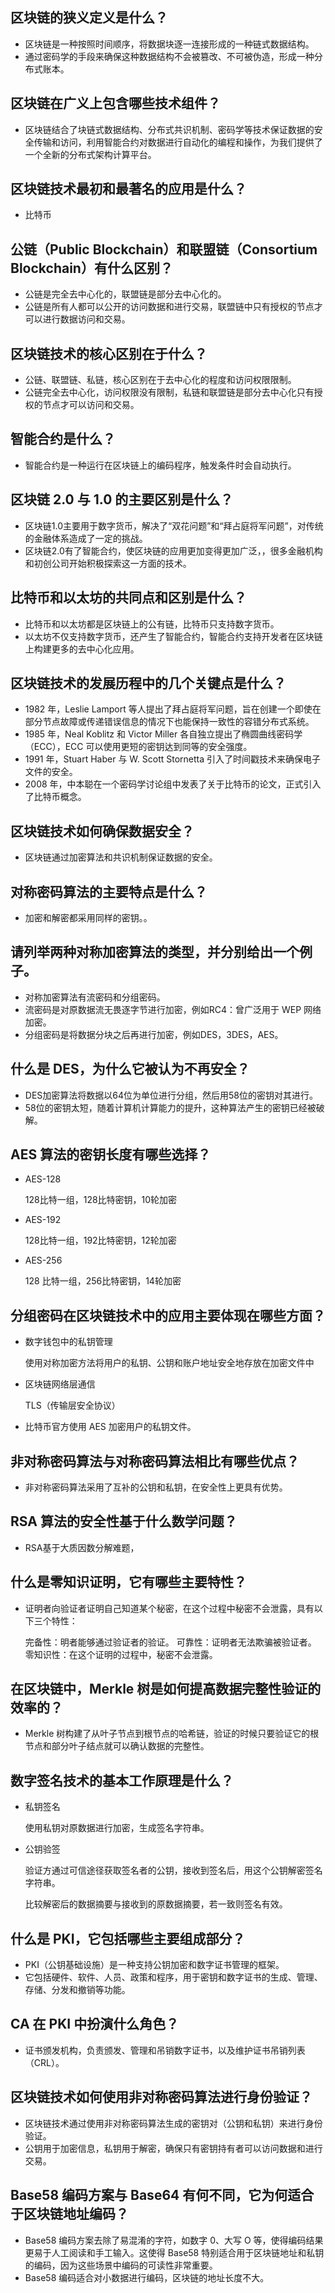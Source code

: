 ## 区块链的狭义定义是什么？
- 区块链是一种按照时间顺序，将数据块逐一连接形成的一种链式数据结构。
- 通过密码学的手段来确保这种数据结构不会被篡改、不可被伪造，形成一种分布式账本。
## 区块链在广义上包含哪些技术组件？
- 区块链结合了块链式数据结构、分布式共识机制、密码学等技术保证数据的安全传输和访问，利用智能合约对数据进行自动化的编程和操作，为我们提供了一个全新的分布式架构计算平台。
## 区块链技术最初和最著名的应用是什么？
- 比特币
## 公链（Public Blockchain）和联盟链（Consortium Blockchain）有什么区别？
- 公链是完全去中心化的，联盟链是部分去中心化的。
- 公链是所有人都可以公开的访问数据和进行交易，联盟链中只有授权的节点才可以进行数据访问和交易。
## 区块链技术的核心区别在于什么？
- 公链、联盟链、私链，核心区别在于去中心化的程度和访问权限限制。
- 公链完全去中心化，访问权限没有限制，私链和联盟链是部分去中心化只有授权的节点才可以访问和交易。
## 智能合约是什么？
- 智能合约是一种运行在区块链上的编码程序，触发条件时会自动执行。
## 区块链 2.0 与 1.0 的主要区别是什么？
- 区块链1.0主要用于数字货币，解决了“双花问题”和“拜占庭将军问题”，对传统的金融体系造成了一定的挑战。
- 区块链2.0有了智能合约，使区块链的应用更加变得更加广泛，，很多金融机构和初创公司开始积极探索这一方面的技术。
## 比特币和以太坊的共同点和区别是什么？
- 比特币和以太坊都是区块链上的公有链，比特币只支持数字货币。
- 以太坊不仅支持数字货币，还产生了智能合约，智能合约支持开发者在区块链上构建更多的去中心化应用。
## 区块链技术的发展历程中的几个关键点是什么？
- 1982 年，Leslie Lamport 等人提出了拜占庭将军问题，旨在创建一个即使在部分节点故障或传递错误信息的情况下也能保持一致性的容错分布式系统。
- 1985 年，Neal Koblitz 和 Victor Miller 各自独立提出了椭圆曲线密码学（ECC），ECC 可以使用更短的密钥达到同等的安全强度。
- 1991 年，Stuart Haber 与 W. Scott Stornetta 引入了时间戳技术来确保电子文件的安全。
- 2008 年，中本聪在一个密码学讨论组中发表了关于比特币的论文，正式引入了比特币概念。
## 区块链技术如何确保数据安全？
- 区块链通过加密算法和共识机制保证数据的安全。
## 对称密码算法的主要特点是什么？
- 加密和解密都采用同样的密钥。。
## 请列举两种对称加密算法的类型，并分别给出一个例子。
- 对称加密算法有流密码和分组密码。
- 流密码是对原数据流无畏逐字节进行加密，例如RC4：曾广泛用于 WEP 网络加密。
- 分组密码是将数据分块之后再进行加密，例如DES，3DES，AES。
## 什么是 DES，为什么它被认为不再安全？
- DES加密算法将数据以64位为单位进行分组，然后用58位的密钥对其进行。
- 58位的密钥太短，随着计算机计算能力的提升，这种算法产生的密钥已经被破解。
## AES 算法的密钥长度有哪些选择？
- AES-128

	128比特一组，128比特密钥，10轮加密
- AES-192

	128比特一组，192比特密钥，12轮加密
- AES-256

	128 比特一组，256比特密钥，14轮加密
## 分组密码在区块链技术中的应用主要体现在哪些方面？
- 数字钱包中的私钥管理

    使用对称加密方法将用户的私钥、公钥和账户地址安全地存放在加密文件中
- 区块链网络层通信

    TLS（传输层安全协议）
- 比特币官方使用 AES 加密用户的私钥文件。

## 非对称密码算法与对称密码算法相比有哪些优点？
- 非对称密码算法采用了互补的公钥和私钥，在安全性上更具有优势。
## RSA 算法的安全性基于什么数学问题？
- RSA基于大质因数分解难题，
## 什么是零知识证明，它有哪些主要特性？
- 证明者向验证者证明自己知道某个秘密，在这个过程中秘密不会泄露，具有以下三个特性：

	完备性：明者能够通过验证者的验证。
	可靠性：证明者无法欺骗被验证者。
	零知识性：在这个证明的过程中，秘密不会泄露。
## 在区块链中，Merkle 树是如何提高数据完整性验证的效率的？
- Merkle 树构建了从叶子节点到根节点的哈希链，验证的时候只要验证它的根节点和部分叶子结点就可以确认数据的完整性。
## 数字签名技术的基本工作原理是什么？
- 私钥签名

    使用私钥对原数据进行加密，生成签名字符串。
- 公钥验签

    验证方通过可信途径获取签名者的公钥，接收到签名后，用这个公钥解密签名字符串。
    
    比较解密后的数据摘要与接收到的原数据摘要，若一致则签名有效。
## 什么是 PKI，它包括哪些主要组成部分？
- PKI（公钥基础设施）是一种支持公钥加密和数字证书管理的框架。
- 它包括硬件、软件、人员、政策和程序，用于密钥和数字证书的生成、管理、存储、分发和撤销等功能。
## CA 在 PKI 中扮演什么角色？
- 证书颁发机构，负责颁发、管理和吊销数字证书，以及维护证书吊销列表（CRL）。
## 区块链技术如何使用非对称密码算法进行身份验证？
- 区块链技术通过使用非对称密码算法生成的密钥对（公钥和私钥）来进行身份验证。
- 公钥用于加密信息，私钥用于解密，确保只有密钥持有者可以访问数据和进行交易。
## Base58 编码方案与 Base64 有何不同，它为何适合于区块链地址编码？
- Base58 编码方案去除了易混淆的字符，如数字 0、大写 O 等，使得编码结果更易于人工阅读和手工输入。这使得 Base58 特别适合用于区块链地址和私钥的编码，因为这些场景中编码的可读性非常重要。
- Base58 编码适合对小数据进行编码，区块链的地址长度不大。